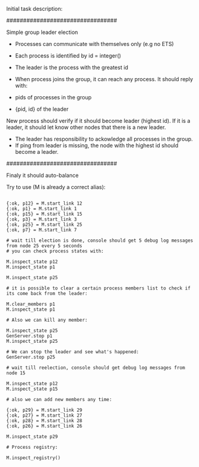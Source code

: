 Initial task description:

#################################

Simple group leader election

- Processes can communicate with themselves only (e.g no ETS)
- Each process is identified by id = integer()
- The leader is the process with the greatest id

- When process joins the group, it can reach any process. It should reply with:
- pids of processes in the group
- {pid, id} of the leader

New process should verify if it should become leader (highest id). If it is
a leader, it should let know other nodes that there is a new leader.

- The leader has responsibility to ackowledge all processes in the group.
- If ping from leader is missing, the node with the highest id should become a leader.

#################################

Finaly it should auto-balance

Try to use (M is already a correct alias):

```(elixir)

{:ok, p12} = M.start_link 12
{:ok, p1} = M.start_link 1
{:ok, p15} = M.start_link 15
{:ok, p3} = M.start_link 3
{:ok, p25} = M.start_link 25
{:ok, p7} = M.start_link 7

# wait till election is done, console should get 5 debug log messages from node 25 every 5 seconds
# you can check process states with:

M.inspect_state p12
M.inspect_state p1

M.inspect_state p25

# it is possible to clear a certain process members list to check if its come back from the leader:

M.clear_members p1
M.inspect_state p1

# Also we can kill any member:

M.inspect_state p25
GenServer.stop p1
M.inspect_state p25

# We can stop the leader and see what's happened:
GenServer.stop p25

# wait till reelection, console should get debug log messages from node 15

M.inspect_state p12
M.inspect_state p15

# also we can add new members any time:

{:ok, p29} = M.start_link 29
{:ok, p27} = M.start_link 27
{:ok, p28} = M.start_link 28
{:ok, p26} = M.start_link 26

M.inspect_state p29

# Process registry:

M.inspect_registry()

```

